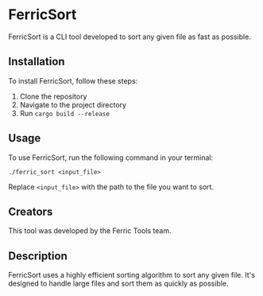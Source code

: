# FerricSort

FerricSort is a CLI tool developed to sort any given file as fast as possible.

## Installation

To install FerricSort, follow these steps:

1. Clone the repository
2. Navigate to the project directory
3. Run `cargo build --release`

## Usage

To use FerricSort, run the following command in your terminal:

```
./ferric_sort <input_file>
```

Replace `<input_file>` with the path to the file you want to sort.

## Creators

This tool was developed by the Ferric Tools team.

## Description

FerricSort uses a highly efficient sorting algorithm to sort any given file. It's designed to handle large files and sort them as quickly as possible.
